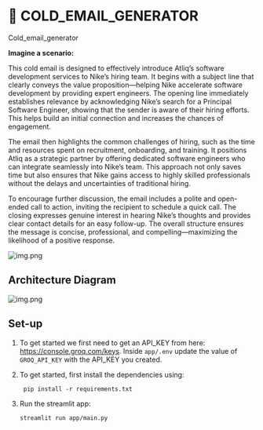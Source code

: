 # 📧 COLD_EMAIL_GENERATOR
Cold_email_generator

**Imagine a scenario:**

This cold email is designed to effectively introduce Atliq’s software development services to Nike’s hiring team. It begins with a subject line that clearly conveys the value proposition—helping Nike accelerate software development by providing expert engineers. The opening line immediately establishes relevance by acknowledging Nike’s search for a Principal Software Engineer, showing that the sender is aware of their hiring efforts. This helps build an initial connection and increases the chances of engagement.

The email then highlights the common challenges of hiring, such as the time and resources spent on recruitment, onboarding, and training. It positions Atliq as a strategic partner by offering dedicated software engineers who can integrate seamlessly into Nike’s team. This approach not only saves time but also ensures that Nike gains access to highly skilled professionals without the delays and uncertainties of traditional hiring.

To encourage further discussion, the email includes a polite and open-ended call to action, inviting the recipient to schedule a quick call. The closing expresses genuine interest in hearing Nike’s thoughts and provides clear contact details for an easy follow-up. The overall structure ensures the message is concise, professional, and compelling—maximizing the likelihood of a positive response.

![img.png](imgs/img.png)

## Architecture Diagram
![img.png](imgs/architecture.png)

## Set-up
1. To get started we first need to get an API_KEY from here: https://console.groq.com/keys. Inside `app/.env` update the value of `GROQ_API_KEY` with the API_KEY you created. 


2. To get started, first install the dependencies using:
    ```commandline
     pip install -r requirements.txt
    ```
   
3. Run the streamlit app:
   ```commandline
   streamlit run app/main.py
   ```
